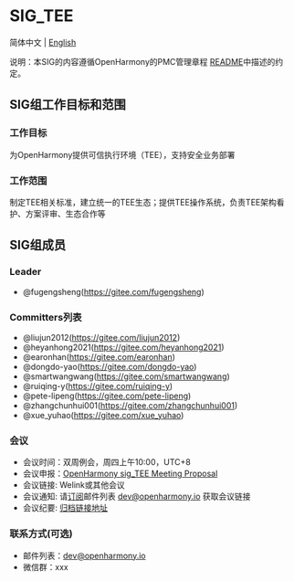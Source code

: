 # SIG_TEE
简体中文 | [English](./sig_tee.md)

说明：本SIG的内容遵循OpenHarmony的PMC管理章程 [README](../../zh/pmc.md)中描述的约定。

## SIG组工作目标和范围

### 工作目标
为OpenHarmony提供可信执行环境（TEE），支持安全业务部署

### 工作范围
制定TEE相关标准，建立统一的TEE生态；提供TEE操作系统，负责TEE架构看护、方案评审、生态合作等

## SIG组成员

### Leader
- @fugengsheng(https://gitee.com/fugengsheng)

### Committers列表
- @liujun2012(https://gitee.com/liujun2012)
- @heyanhong2021(https://gitee.com/heyanhong2021)
- @earonhan(https://gitee.com/earonhan)
- @dongdo-yao(https://gitee.com/dongdo-yao)
- @smartwangwang(https://gitee.com/smartwangwang)
- @ruiqing-y(https://gitee.com/ruiqing-y)
- @pete-lipeng(https://gitee.com/pete-lipeng)
- @zhangchunhui001(https://gitee.com/zhangchunhui001)
- @xue_yuhao(https://gitee.com/xue_yuhao)

### 会议
 - 会议时间：双周例会，周四上午10:00，UTC+8
 - 会议申报：[OpenHarmony sig_TEE Meeting Proposal](https://shimo.im/sheets/dCdrQtJvhHyv8QTj/MODOC)
 - 会议链接: Welink或其他会议
 - 会议通知: 请[订阅](https://lists.openatom.io/postorius/lists/dev.openharmony.io)邮件列表 dev@openharmony.io 获取会议链接
 - 会议纪要: [归档链接地址](https://gitee.com/openharmony-sig/sig-content)

### 联系方式(可选)

- 邮件列表：dev@openharmony.io
- 微信群：xxx
